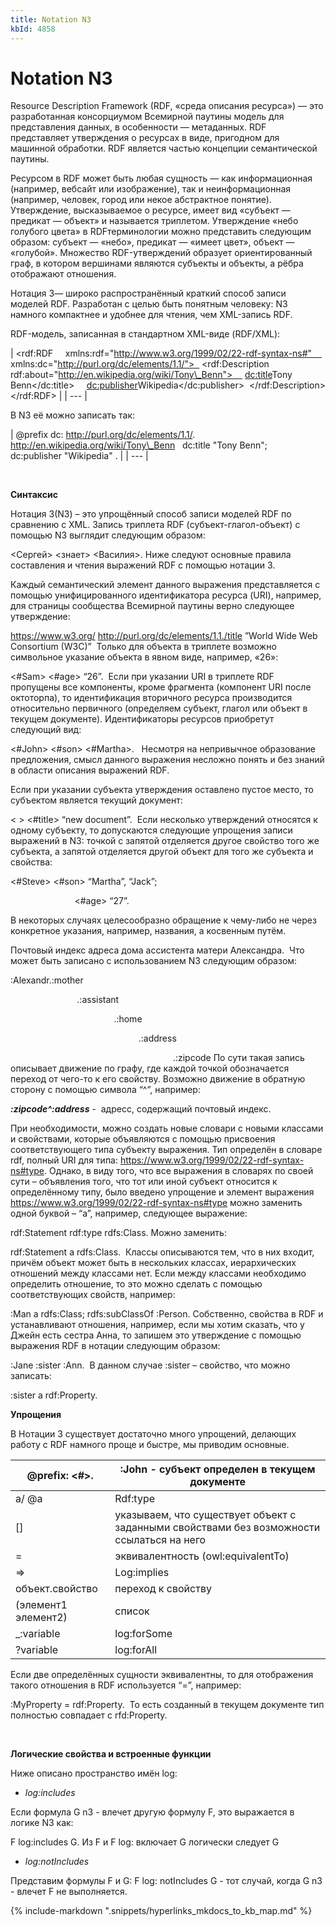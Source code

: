 ```yaml
---
title: Notation N3
kbId: 4858
---
```


# Notation N3

Resource Description Framework (RDF, «среда описания ресурса») — это разработанная консорциумом Всемирной паутины модель для представления данных, в особенности — метаданных. RDF представляет утверждения о ресурсах в виде, пригодном для машинной обработки. RDF является частью концепции семантической паутины.

Ресурсом в RDF может быть любая сущность — как информационная (например, вебсайт или изображение), так и неинформационная (например, человек, город или некое абстрактное понятие). Утверждение, высказываемое о ресурсе, имеет вид «субъект — предикат — объект» и называется триплетом. Утверждение «небо голубого цвета» в RDFтерминологии можно представить следующим образом: субъект — «небо», предикат — «имеет цвет», объект — «голубой». Множество RDF-утверждений образует ориентированный граф, в котором вершинами являются субъекты и объекты, а рёбра отображают отношения.

Нотация 3— широко распространённый краткий способ записи моделей RDF. Разработан с целью быть понятным человеку: N3 намного компактнее и удобнее для чтения, чем XML-запись RDF.

RDF-модель, записанная в стандартном XML-виде (RDF/XML):

| <rdf:RDF     xmlns:rdf="http://www.w3.org/1999/02/22-rdf-syntax-ns#"     xmlns:dc="http://purl.org/dc/elements/1.1/">   <rdf:Description rdf:about="http://en.wikipedia.org/wiki/Tony\_Benn">     <dc:title>Tony Benn</dc:title>     <dc:publisher>Wikipedia</dc:publisher>  </rdf:Description> </rdf:RDF> |
| --- |

В N3 её можно записать так:

| @prefix dc: <http://purl.org/dc/elements/1.1/>.   <http://en.wikipedia.org/wiki/Tony\_Benn>   dc:title "Tony Benn";   dc:publisher "Wikipedia" . |
| --- |

 

 **Синтаксис**

Нотация 3(N3) – это упрощённый способ записи моделей RDF по сравнению с XML. Запись триплета RDF (субъект-глагол-объект) с помощью N3 выглядит следующим образом:

<Сергей> <знает> <Василия>.
Ниже следуют основные правила составления и чтения выражений RDF с помощью нотации 3.

Каждый семантический элемент данного выражения представляется с помощью унифицированного идентификатора ресурса (URI), например, для страницы сообщества Всемирной паутины верно следующее утверждение:

<https://www.w3.org/> <http://purl.org/dc/elements/1.1./title> ”World Wide Web Consortium (W3C)” 
Только для объекта в триплете возможно символьное указание объекта в явном виде, например, «26»:

<#Sam> <#age> “26”. 
Если при указании URI в триплете RDF пропущены все компоненты, кроме фрагмента (компонент URI после октоторпа), то идентификация вторичного ресурса производится относительно первичного (определяем субъект, глагол или объект в текущем документе). Идентификаторы ресурсов приобретут следующий вид:

<#John> <#son> <#Martha>.  
Несмотря на непривычное образование предложения, смысл данного выражения несложно понять и без знаний в области описания выражений RDF.

Если при указании субъекта утверждения оставлено пустое место, то субъектом является текущий документ:

< > <#title> “new document”. 
Если несколько утверждений относятся к одному субъекту, то допускаются следующие упрощения записи выражений в N3: точкой с запятой отделяется другое свойство того же субъекта, а запятой отделяется другой объект для того же субъекта и свойства:

<#Steve> <#son> “Martha”, “Jack”;   
                          <#age> “27”. 

В некоторых случаях целесообразно обращение к чему-либо не через конкретное указания, например, названия, а косвенным путём.

Почтовый индекс адреса дома ассистента матери Александра. 
Что может быть записано с использованием N3 следующим образом: 

:Alexandr.:mother 
                           .:assistant 
                                          .:home 
                                                    .:address 
                                                                  .:zipcode
По сути такая запись описывает движение по графу, где каждой точкой обозначается переход от чего-то к его свойству. Возможно движение в обратную сторону с помощью символа “^”, например:

***:zipcode^:address*** -  адресс, содержащий почтовый индекс. 

При необходимости, можно создать новые словари с новыми классами и свойствами, которые объявляются с помощью присвоения соответствующего типа субъекту выражения. Тип определён в словаре rdf, полный URI для типа: <https://www.w3.org/1999/02/22-rdf-syntax-ns#type>. Однако, в виду того, что все выражения в словарях по своей сути – объявления того, что тот или иной субъект относится к определённому типу, было введено упрощение и элемент выражения <https://www.w3.org/1999/02/22-rdf-syntax-ns#type> можно заменить одной буквой – “a”, например, следующее выражение:

rdf:Statement rdf:type rdfs:Class.
Можно заменить: 

rdf:Statement a rdfs:Class. 
Классы описываются тем, что в них входит, причём объект может быть в нескольких классах, иерархических отношений между классами нет. Если между классами необходимо определить отношение, то это можно сделать с помощью соответствующих свойств, например:

:Man a rdfs:Class; rdfs:subClassOf :Person.
Собственно, свойства в RDF и устанавливают отношения, например, если мы хотим сказать, что у Джейн есть сестра Анна, то запишем это утверждение с помощью выражения RDF в нотации следующим образом:

:Jane :sister :Ann. 
В данном случае :sister – свойство, что можно записать: 

:sister a rdf:Property.  
 

**Упрощения**

В Нотации 3 существует достаточно много упрощений, делающих работу с RDF намного проще и быстре, мы приводим основные. 

| @prefix: <#>. | :John - субъект определен в текущем документе |
| --- | --- |
| a/ @a | Rdf:type |
| [] | указываем, что существует объект с заданными свойствами без возможности ссылаться на него |
| = | эквивалентность (owl:equivalentTo) |
| => | Log:implies |
| объект.свойство | переход к свойству |
| (элемент1 элемент2) | список |
| \_:variable | log:forSome |
| ?variable | log:forAll |

Если две определённых сущности эквивалентны, то для отображения такого отношения в RDF используется “=”, например:

:MyProperty = rdf:Property. 
То есть созданный в текущем документе тип полностью совпадает с rfd:Property. 

 

**Логические свойства и встроенные функции**

Ниже описано пространство имён log:

- *log:includes*

Если формула G n3 - влечет другую формулу F, это выражается в логике N3 как: 

F log:includes G.
Из F и F log: включает G логически следует G

- *log:notIncludes*

Представим формулы F и G: F log: notIncludes G - тот случай, когда G n3 - влечет F не выполняется.

{% include-markdown ".snippets/hyperlinks_mkdocs_to_kb_map.md" %}

